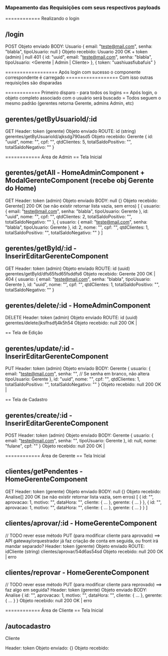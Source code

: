 ### Mapeamento das Requisições com seus respectivos payloads

============ Realizando o login
## /login
POST
Objeto enviado BODY: Usuario
{
    email: "teste@mail.com",
    senha: "blabla",
    tipoUsuario: null
}
Objeto recebido: Usuario 200 OK + token (admin) | null 401
{
    id: "uuid",
    email: "teste@mail.com",
    senha: "blabla",
    tipoUsuario: <Gerente | Admin | Cliente>
},
{ token: "uashiuasfiubafuis" }

================== Após login com sucesso o componente correspondente é carregado
================== Com isso outras requisições são disparadas

============ Primeiro disparo - para todos os logins
== Após login, o objeto completo associado com o usuário será buscado
= Todos seguem o mesmo padrão (gerentes retorna Gerente, admins Admin, etc)
## gerentes/getByUsuarioId/:id
GET
Header: token (gerente)
Objeto enviado ROUTE: id (string)
gerentes/getByUsuarioId/ajksdg790asd5
Objeto recebido: Gerente
{
    id: "uuid",
    nome: "",
    cpf: "",
    qtdClientes: 5,
    totalSaldoPositivo: "",
    totalSaldoNegativo: ""
}

============ Área de Admin
== Tela Inicial
## gerentes/getAll - HomeAdminComponent + ModalGerenteComponent (recebe obj Gerente do Home)
GET
Header: token (admin)
Objeto enviado BODY: null
{}
Objeto recebido: Gerente[] 200 OK (se não existir retornar lista vazia, sem erros)
[
    {
        usuario: {
            email: "teste@mail.com",
            senha: "blabla",
            tipoUsuario: Gerente
        },
        id: "uuid",
        nome: "",
        cpf: "",
        qtdClientes: 2,
        totalSaldoPositivo: "",
        totalSaldoNegativo: ""
    },
    {
        usuario: {
            email: "teste@mail.com",
            senha: "blabla",
            tipoUsuario: Gerente
        },
        id: 2,
        nome: "",
        cpf: "",
        qtdClientes: 1,
        totalSaldoPositivo: "",
        totalSaldoNegativo: ""
    }
]

## gerentes/getById/:id - InserirEditarGerenteComponent
GET
Header: token (admin)
Objeto enviado ROUTE: id (uuid)
gerentes/getById/dfs65fsd65fsddfs6
Objeto recebido: Gerente 200 OK | 404
{
    usuario: {
        email: "teste@mail.com",
        senha: "blabla",
        tipoUsuario: Gerente
    },
    id: "uuid",
    nome: "",
    cpf: "",
    qtdClientes: 1,
    totalSaldoPositivo: "",
    totalSaldoNegativo: ""
}

## gerentes/delete/:id - HomeAdminComponent
DELETE
Header: token (admin)
Objeto enviado ROUTE: id (uuid)
gerentes/delete/jksfhsdfj4k5h54
Objeto recebido: null 200 OK | <erro>

== Tela de Edição
## gerentes/update/:id - InserirEditarGerenteComponent
PUT
Header: token (admin)
Objeto enviado BODY: Gerente
{
    usuario: {
        email: "teste@mail.com",
        senha: "",                      // Se senha em branco, não altera
        tipoUsuario: Gerente
    },
    id: "uuid",
    nome: "",
    cpf: "",
    qtdClientes: 1,
    totalSaldoPositivo: "",
    totalSaldoNegativo: ""
}
Objeto recebido: null 200 OK | <erro>

== Tela de Cadastro
## gerentes/create/:id - InserirEditarGerenteComponent
POST
Header: token (admin)
Objeto enviado BODY: Gerente
{
    usuario: {
        email: "teste@mail.com",
        senha: "",
        tipoUsuario: Gerente
    },
    id: null,
    nome: "fulane",
    cpf: ""
}
Objeto recebido: null 200 OK | <erro>

============ Área de Gerente
== Tela Inicial
## clientes/getPendentes - HomeGerenteComponent
GET
Header: token (gerente)
Objeto enviado BODY: null
{}
Objeto recebido: Analise[] 200 OK (se não existir retornar lista vazia, sem erros)
[
    {
        id: "",
        aprovacao: 1,
        motivo: "",
        dataHora: "",
        cliente: { ... },
        gerente: { ... }
    },
    {
        id: "",
        aprovacao: 1,
        motivo: "",
        dataHora: "",
        cliente: { ... },
        gerente: { ... }
    }
]

## clientes/aprovar/:id - HomeGerenteComponent
// TODO rever esse método
PUT (para modificar cliente para aprovado) ==> API gateway/orquestrador já faz criação de conta em seguida, ou front irá mandar separado?
Header: token (gerente)
Objeto enviado ROUTE: idCliente (string)
clientes/aprovar/54d6as54sd
Objeto recebido: null 200 OK | erro

## clientes/reprovar - HomeGerenteComponent
// TODO rever esse método
PUT (para modificar cliente para reprovado) ==> faz algo em seguida?
Header: token (gerente)
Objeto enviado BODY: Analise
{
    id: "",
    aprovacao: 1,
    motivo: "",
    dataHora: "",
    cliente: { ... },
    gerente: { ... }
}
Objeto recebido: null 200 OK | erro

============ Área de Cliente
== Tela Inicial

## /autocadastro
Cliente

Header: token
Objeto enviado: 
{}
Objeto recebido: 